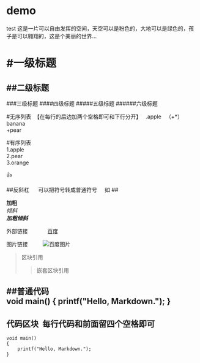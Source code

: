 # demo
test
这是一片可以自由发挥的空间，天空可以是粉色的，大地可以是绿色的，孩子是可以翱翔的，这是个美丽的世界...

#一级标题  
===================
##二级标题
-----------------
###三级标题
####四级标题
#####五级标题
######六级标题

#无序列表  【在每行的后边加两个空格即可和下行分开】  
.apple   
（+*）banana      
+pear     

#有序列表  
1.apple  
2.pear  
3.orange  

:+1:

##反斜杠      可以把符号转成普通符号     如 \##

**加粗**  
*倾斜*  
***加粗倾斜***  

外部链接             [百度](https://www.baidu.com/)


图片链接          ![百度图片](https://www.baidu.com/img/baidu_jgylogo3.gif)

>区块引用
>>嵌套区块引用

##普通代码   
void main()
{
    printf("Hello, Markdown.");
}
----------------
## 代码区块  每行代码和前面留四个空格即可

    void main()
    {
        printf("Hello, Markdown.");
    }
